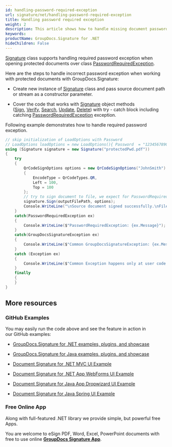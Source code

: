 ```yaml
---
id: handling-password-required-exception
url: signature/net/handling-password-required-exception
title: Handling password required exception
weight: 2
description: This article shows how to handle missing document password exception with GroupDocs.Signature API.
keywords: 
productName: GroupDocs.Signature for .NET
hideChildren: False
---
```

[Signature](https://apireference.groupdocs.com/net/signature/groupdocs.signature/signature) class supports handling required password exception when opening protected documents over class [PasswordRequiredException](https://apireference.groupdocs.com/net/signature/groupdocs.signature/passwordrequiredexception).

Here are the steps to handle incorrect password exception when working with protected documents with GroupDocs.Signature:

*   Create new instance of [Signature](https://apireference.groupdocs.com/net/signature/groupdocs.signature/signature) class and pass source document path or stream as a constructor parameter.
    
*   Cover the code that works with [Signature](https://apireference.groupdocs.com/net/signature/groupdocs.signature/signature) object methods ([Sign](https://apireference.groupdocs.com/net/signature/groupdocs.signature.signature/sign/methods/4), [Verify](https://apireference.groupdocs.com/net/signature/groupdocs.signature/signature/methods/verify), [Search](https://apireference.groupdocs.com/net/signature/groupdocs.signature/signature/methods/search/_1), [Update](https://apireference.groupdocs.com/net/signature/groupdocs.signature/signature/methods/update), [Delete](https://apireference.groupdocs.com/net/signature/groupdocs.signature/signature/methods/delete)) with try - catch block including catching [PasswordRequiredException](https://apireference.groupdocs.com/net/signature/groupdocs.signature/passwordrequiredexception) exception.

Following example demonstrates how to handle required password exception.

```csharp
// skip initialization of LoadOptions with Password 
// LoadOptions loadOptions = new LoadOptions(){ Password  = "1234567890" }            
using (Signature signature = new Signature("protectedPwd.pdf"))
{
    try
    {
        QrCodeSignOptions options = new QrCodeSignOptions("JohnSmith")
        {
            EncodeType = QrCodeTypes.QR,
            Left = 100,
            Top = 100
        };
        // try to sign document to file, we expect for PasswordRequiredException
        signature.Sign(outputFilePath, options);
        Console.WriteLine("\nSource document signed successfully.\nFile saved at " + outputFilePath);
    }
    catch(PasswordRequiredException ex)
    {
        Console.WriteLine($"PasswordRequiredException: {ex.Message}");
    }
    catch(GroupDocsSignatureException ex)
    {
        Console.WriteLine($"Common GroupDocsSignatureException: {ex.Message}");
    }
    catch (Exception ex)
    {
        Console.WriteLine($"Common Exception happens only at user code level: {ex.Message}");
    }
    finally
    {
    }
}
```

## More resources

### GitHub Examples 

You may easily run the code above and see the feature in action in our GitHub examples:

*   [GroupDocs.Signature for .NET examples, plugins, and showcase](https://github.com/groupdocs-signature/GroupDocs.Signature-for-.NET)
    
*   [GroupDocs.Signature for Java examples, plugins, and showcase](https://github.com/groupdocs-signature/GroupDocs.Signature-for-Java)
    
*   [Document Signature for .NET MVC UI Example](https://github.com/groupdocs-signature/GroupDocs.Signature-for-.NET-MVC) 
    
*   [Document Signature for .NET App WebForms UI Example](https://github.com/groupdocs-signature/GroupDocs.Signature-for-.NET-WebForms)
    
*   [Document Signature for Java App Dropwizard UI Example](https://github.com/groupdocs-signature/GroupDocs.Signature-for-Java-Dropwizard)
    
*   [Document Signature for Java Spring UI Example](https://github.com/groupdocs-signature/GroupDocs.Signature-for-Java-Spring)
    

### Free Online App 

Along with full-featured .NET library we provide simple, but powerful free Apps.

You are welcome to eSign PDF, Word, Excel, PowerPoint documents with free to use online **[GroupDocs Signature App](https://products.groupdocs.app/signature)**.
